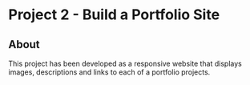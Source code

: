 # Project 2 - Build a Portfolio Site

## About
This project has been developed as a responsive website that displays images, descriptions and links to each of a portfolio projects.
